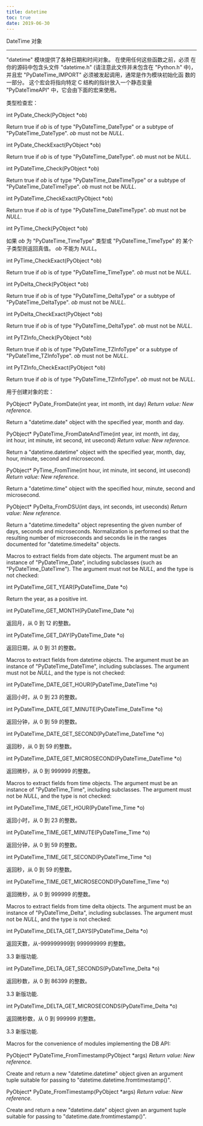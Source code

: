 ```yaml
---
title: datetime
toc: true
date: 2019-06-30
---
```

DateTime 对象
*************

"datetime" 模块提供了各种日期和时间对象。 在使用任何这些函数之前，必须
在你的源码中包含头文件 "datetime.h" (请注意此文件并未包含在 "Python.h"
中)，并且宏 "PyDateTime_IMPORT" 必须被发起调用，通常是作为模块初始化函
数的一部分。 这个宏会将指向特定 C 结构的指针放入一个静态变量
"PyDateTimeAPI" 中，它会由下面的宏来使用。

类型检查宏：

int PyDate_Check(PyObject *ob)

   Return true if *ob* is of type "PyDateTime_DateType" or a subtype
   of "PyDateTime_DateType".  *ob* must not be *NULL*.

int PyDate_CheckExact(PyObject *ob)

   Return true if *ob* is of type "PyDateTime_DateType". *ob* must not
   be *NULL*.

int PyDateTime_Check(PyObject *ob)

   Return true if *ob* is of type "PyDateTime_DateTimeType" or a
   subtype of "PyDateTime_DateTimeType".  *ob* must not be *NULL*.

int PyDateTime_CheckExact(PyObject *ob)

   Return true if *ob* is of type "PyDateTime_DateTimeType". *ob* must
   not be *NULL*.

int PyTime_Check(PyObject *ob)

   如果 *ob* 为 "PyDateTime_TimeType" 类型或 "PyDateTime_TimeType" 的
   某个子类型则返回真值。 *ob* 不能为 *NULL*。

int PyTime_CheckExact(PyObject *ob)

   Return true if *ob* is of type "PyDateTime_TimeType". *ob* must not
   be *NULL*.

int PyDelta_Check(PyObject *ob)

   Return true if *ob* is of type "PyDateTime_DeltaType" or a subtype
   of "PyDateTime_DeltaType".  *ob* must not be *NULL*.

int PyDelta_CheckExact(PyObject *ob)

   Return true if *ob* is of type "PyDateTime_DeltaType". *ob* must
   not be *NULL*.

int PyTZInfo_Check(PyObject *ob)

   Return true if *ob* is of type "PyDateTime_TZInfoType" or a subtype
   of "PyDateTime_TZInfoType".  *ob* must not be *NULL*.

int PyTZInfo_CheckExact(PyObject *ob)

   Return true if *ob* is of type "PyDateTime_TZInfoType". *ob* must
   not be *NULL*.

用于创建对象的宏：

PyObject* PyDate_FromDate(int year, int month, int day)
    *Return value: New reference.*

   Return a "datetime.date" object with the specified year, month and
   day.

PyObject* PyDateTime_FromDateAndTime(int year, int month, int day, int hour, int minute, int second, int usecond)
    *Return value: New reference.*

   Return a "datetime.datetime" object with the specified year, month,
   day, hour, minute, second and microsecond.

PyObject* PyTime_FromTime(int hour, int minute, int second, int usecond)
    *Return value: New reference.*

   Return a "datetime.time" object with the specified hour, minute,
   second and microsecond.

PyObject* PyDelta_FromDSU(int days, int seconds, int useconds)
    *Return value: New reference.*

   Return a "datetime.timedelta" object representing the given number
   of days, seconds and microseconds.  Normalization is performed so
   that the resulting number of microseconds and seconds lie in the
   ranges documented for "datetime.timedelta" objects.

Macros to extract fields from date objects.  The argument must be an
instance of "PyDateTime_Date", including subclasses (such as
"PyDateTime_DateTime").  The argument must not be *NULL*, and the type
is not checked:

int PyDateTime_GET_YEAR(PyDateTime_Date *o)

   Return the year, as a positive int.

int PyDateTime_GET_MONTH(PyDateTime_Date *o)

   返回月，从 0 到 12 的整数。

int PyDateTime_GET_DAY(PyDateTime_Date *o)

   返回日期，从 0 到 31 的整数。

Macros to extract fields from datetime objects.  The argument must be
an instance of "PyDateTime_DateTime", including subclasses. The
argument must not be *NULL*, and the type is not checked:

int PyDateTime_DATE_GET_HOUR(PyDateTime_DateTime *o)

   返回小时，从 0 到 23 的整数。

int PyDateTime_DATE_GET_MINUTE(PyDateTime_DateTime *o)

   返回分钟，从 0 到 59 的整数。

int PyDateTime_DATE_GET_SECOND(PyDateTime_DateTime *o)

   返回秒，从 0 到 59 的整数。

int PyDateTime_DATE_GET_MICROSECOND(PyDateTime_DateTime *o)

   返回微秒，从 0 到 999999 的整数。

Macros to extract fields from time objects.  The argument must be an
instance of "PyDateTime_Time", including subclasses. The argument must
not be *NULL*, and the type is not checked:

int PyDateTime_TIME_GET_HOUR(PyDateTime_Time *o)

   返回小时，从 0 到 23 的整数。

int PyDateTime_TIME_GET_MINUTE(PyDateTime_Time *o)

   返回分钟，从 0 到 59 的整数。

int PyDateTime_TIME_GET_SECOND(PyDateTime_Time *o)

   返回秒，从 0 到 59 的整数。

int PyDateTime_TIME_GET_MICROSECOND(PyDateTime_Time *o)

   返回微秒，从 0 到 999999 的整数。

Macros to extract fields from time delta objects.  The argument must
be an instance of "PyDateTime_Delta", including subclasses. The
argument must not be *NULL*, and the type is not checked:

int PyDateTime_DELTA_GET_DAYS(PyDateTime_Delta *o)

   返回天数，从-999999999到 999999999 的整数。

   3.3 新版功能.

int PyDateTime_DELTA_GET_SECONDS(PyDateTime_Delta *o)

   返回秒数，从 0 到 86399 的整数。

   3.3 新版功能.

int PyDateTime_DELTA_GET_MICROSECONDS(PyDateTime_Delta *o)

   返回微秒数，从 0 到 999999 的整数。

   3.3 新版功能.

Macros for the convenience of modules implementing the DB API:

PyObject* PyDateTime_FromTimestamp(PyObject *args)
    *Return value: New reference.*

   Create and return a new "datetime.datetime" object given an
   argument tuple suitable for passing to
   "datetime.datetime.fromtimestamp()".

PyObject* PyDate_FromTimestamp(PyObject *args)
    *Return value: New reference.*

   Create and return a new "datetime.date" object given an argument
   tuple suitable for passing to "datetime.date.fromtimestamp()".
